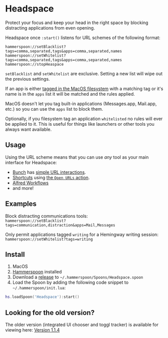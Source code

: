 # Headspace

Protect your focus and keep your head in the right space by blocking distracting applications from even opening.

Headspace once `:start()` listens for URL schemes of the following format:

`hammerspoon://setBlacklist?tags=comma,separated,tags&apps=comma,separated,names`
`hammerspoon://setWhitelist?tags=comma,separated,tags&apps=comma,separated,names`
`hammerspoon://stopHeaspace`

`setBlacklist` and `setWhitelist` are exclusive. Setting a new list will wipe out the previous settings.

If an app is either [tagged in the MacOS filesystem](https://support.apple.com/guide/mac-help/tag-files-and-folders-mchlp15236/mac) with a matching tag or it's name is in the `apps` list it will be matched and the rules applied.

MacOS doesn't let you tag built-in applications (Messages.app, Mail.app, etc.) so you can use the `apps` list to block them.

Optionally, if you filesystem tag an application `whitelisted` no rules will ever be applied to it. This is useful for things like launchers or other tools you always want available.

## Usage

Using the URL scheme means that you can use _any_ tool as your main interface for Headspace:

- [Bunch](https://bunchapp.co/) has [simple URL interactions](https://bunchapp.co/docs/bunch-files/opening-web-pages/).
- [Shortcuts](https://support.apple.com/guide/shortcuts-mac/intro-to-shortcuts-apdf22b0444c/mac) using [the `Open URLs` action](https://support.apple.com/guide/shortcuts/intro-to-url-schemes-apd621a1ad7a/ios).
- [Alfred Workflows](https://www.alfredapp.com/workflows/)
- and more!

## Examples

Block distracting communications tools:  
`hammerspoon://setBlacklist?tags=communication,distraction&apps=Mail,Messages`

Only permit applications tagged `writing` for a Hemingway writing session:  
`hammerspoon://setWhitelist?tags=writing`

## Install

1. MacOS
2. [Hammerspoon](https://www.hammerspoon.org/go/) installed
3. Download a [release](https://github.com/evantravers/Headspace.spoon/releases) to `~/.hammerspoon/Spoons/Headspace.spoon`
4. Load the Spoon by adding the following code snippet to `~/.hammerspoon/init.lua`:

```lua
hs.loadSpoon('Headspace'):start()
```

## Looking for the old version?

The older version (integrated UI chooser and toggl tracker) is available for viewing here: [Version 1.1.4](https://github.com/evantravers/Headspace.spoon/tree/1.1.4)
